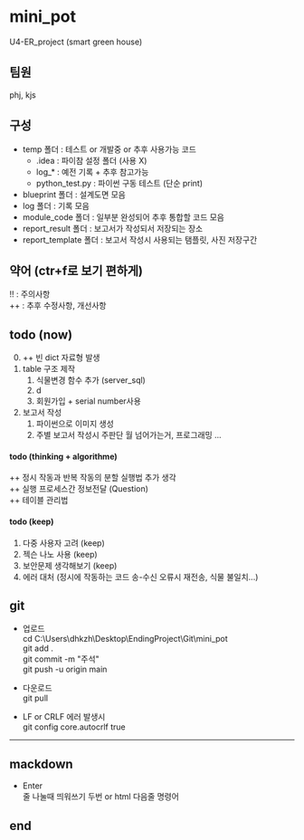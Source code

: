 # mini_pot  
U4-ER_project (smart green house)  
  
## 팀원  
phj, kjs  
  
## 구성  
* temp 폴더 : 테스트 or 개발중 or 추후 사용가능 코드  
    + .idea : 파이참 설정 폴더 (사용 X)  
    + log_* : 예전 기록 + 추후 참고가능  
    + python_test.py : 파이썬 구동 테스트 (단순 print)  
* blueprint 폴더 : 설계도면 모음  
* log 폴더 : 기록 모음  
* module_code 폴더 : 일부분 완성되어 추후 통합할 코드 모음  
* report_result 폴더 : 보고서가 작성되서 저장되는 장소
* report_template 폴더 : 보고서 작성시 사용되는 탬플릿, 사진 저장구간
  
## 약어 (ctr+f로 보기 편하게)  
!! : 주의사항  
++ : 추후 수정사항, 개선사항  
  
## todo (now)  
0. ++ 빈 dict 자료형 발생  
1. table 구조 제작  
    1. 식물변경 함수 추가 (server_sql)  
    2. d
    3. 회원가입 + serial number사용  
2. 보고서 작성  
    1. 파이썬으로 이미지 생성  
    2. 주별 보고서 작성시 주판단 월 넘어가는거, 프로그래밍 ...
#### todo (thinking + algorithme)  
++ 정시 작동과 반복 작동의 분할 실행법 추가 생각  
++ 실행 프로세스간 정보전달 (Question)  
++ 테이블 관리법  
#### todo (keep)  
1. 다중 사용자 고려 (keep)  
2. 젝슨 나노 사용 (keep)  
3. 보안문제 생각해보기 (keep)  
4. 에러 대처 (정시에 작동하는 코드 송-수신 오류시 재전송, 식물 불일치...)  
  
## git  
* 업로드  
cd C:\Users\dhkzh\Desktop\EndingProject\Git\mini_pot  
git add .  
git commit -m "주석"  
git push -u origin main  
  
* 다운로드  
git pull  
  
* LF or CRLF 에러 발생시  
git config core.autocrlf true  
  
- - - - -  
  
## mackdown  
* Enter  
줄 나눌때 띄워쓰기 두번 or html 다음줄 명령어 <br>  
  
  
## end  
  